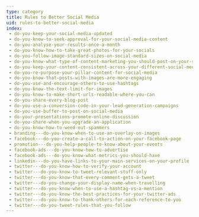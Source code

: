 ```yaml
---
type: category
title: Rules to Better Social Media
uid: rules-to-better-social-media
index:
 - do-you-keep-your-social-media-updated
 - do-you-know-to-seek-approval-for-your-social-media-content
 - do-you-analyse-your-results-once-a-month
 - do-you-know-how-to-take-great-photos-for-your-socials
 - do-you-follow-image-standard-sizes-on-social-media
 - do-you-know-what-type-of-content-marketing-you-should-post-on-your-socials
 - do-you-keep-your-content-consistent-across-your-different-social-media-platforms
 - do-you-re-purpose-your-pillar-content-for-social-media
 - do-you-know-that-posts-with-images-are-more-engaging
 - do-you-use-and-encourage-others-to-use-hashtags
 - do-you-know-the-text-limit-for-images
 - do-you-know-to-make-short-urls-readable-where-you-can
 - do-you-share-every-blog-post
 - do-you-use-a-conversion-code-in-your-lead-generation-campaigns
 - do-you-use-buffer-to-post-on-social-media
 - do-your-presentations-promote-online-discussion
 - do-you-share-when-you-upgrade-an-application
 - do-you-know-how-to-weed-out-spammers
 - branding---do-you-know-when-to-use-an-overlay-on-images
 - facebook---do-you-create-a-call-to-action-on-your-facebook-page
 - promotion---do-you-help-people-to-know-about-your-events
 - facebook-ads---do-you-know-how-to-advertise
 - facebook-ads---do-you-know-what-metrics-you-should-have
 - linkedin---do-you-have-links-to-your-main-services-on-your-profile
 - twitter---do-you-know-how-to-verify-your-account
 - twitter---do-you-know-to-tweet-relevant-stuff-only
 - twitter---do-you-know-that-every-comment-gets-a-tweet
 - twitter---do-you-change-your-display-name-when-travelling
 - twitter---do-you-know-when-to-use-a-hashtag-vs-a-mention
 - twitter---do-you-know-the-best-practices-for-your-twitter-ads
 - twitter---do-you-know-to-thank-others-for-each-reference-to-you
 - twitter---do-you-tweet-rules-that-you-follow
---
```




